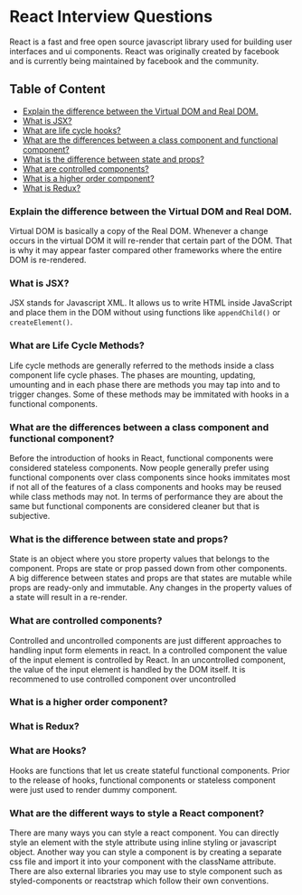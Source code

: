 # React Interview Questions

React is a fast and free open source javascript library used for building user interfaces and ui components. React was originally created by facebook and is currently being maintained by facebook and the community.

## Table of Content

- [Explain the difference between the Virtual DOM and Real DOM.](#explain-the-difference-between-the-virtual-dom-and-real-dom)
- [What is JSX?](#what-is-jsx)
- [What are life cycle hooks?](#what-are-life-cycle-hooks)
- [What are the differences between a class component and functional component?](#what-are-the-differences-between-a-class-component-and-functional-component)
- [What is the difference between state and props?](#what-is-the-difference-between-state-and-props)
- [What are controlled components?](#what-are-controlled-components)
- [What is a higher order component?](#what-is-a-higher-order-component)
- [What is Redux?](#what-is-redux)

### Explain the difference between the Virtual DOM and Real DOM.

Virtual DOM is basically a copy of the Real DOM. Whenever a change occurs in the virtual DOM it will re-render that certain part of the DOM. That is why it may appear faster compared other frameworks where the entire DOM is re-rendered.

### What is JSX?

JSX stands for Javascript XML. It allows us to write HTML inside JavaScript and place them in the DOM without using functions like `appendChild()` or `createElement()`.

### What are Life Cycle Methods?

Life cycle methods are generally referred to the methods inside a class component life cycle phases. The phases are mounting, updating, umounting and in each phase there are methods you may tap into and to trigger changes. Some of these methods may be immitated with hooks in a functional components.

### What are the differences between a class component and functional component?

Before the introduction of hooks in React, functional components were considered stateless components. Now people generally prefer using functional components over class components since hooks immitates most if not all of the features of a class components and hooks may be reused while class methods may not. In terms of performance they are about the same but functional components are considered cleaner but that is subjective.

### What is the difference between state and props?

State is an object where you store property values that belongs to the component. Props are state or prop passed down from other components. A big difference between states and props are that states are mutable while props are ready-only and immutable. Any changes in the property values of a state will result in a re-render.

### What are controlled components?

Controlled and uncontrolled components are just different approaches to handling input form elements in react. In a controlled component the value of the input element is controlled by React. In an uncontrolled component, the value of the input element is handled by the DOM itself. It is recommened to use controlled component over uncontrolled

### What is a higher order component?

### What is Redux?

### What are Hooks?

Hooks are functions that let us create stateful functional components. Prior to the release of hooks, functional components or stateless component were just used to render dummy component.

### What are the different ways to style a React component?

There are many ways you can style a react component. You can directly style an element with the style attribute using inline styling or javascript object. Another way you can style a component is by creating a separate css file and import it into your component with the className attribute. There are also external libraries you may use to style component such as styled-components or reactstrap which follow their own conventions.
